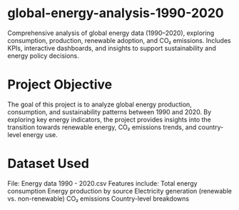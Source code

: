 # global-energy-analysis-1990-2020
Comprehensive analysis of global energy data (1990–2020), exploring consumption, production, renewable adoption, and CO₂ emissions. Includes KPIs, interactive dashboards, and insights to support sustainability and energy policy decisions.
# Project Objective

The goal of this project is to analyze global energy production, consumption, and sustainability patterns between 1990 and 2020. By exploring key energy indicators, the project provides insights into the transition towards renewable energy, CO₂ emissions trends, and country-level energy use.
# Dataset Used
File: Energy data 1990 - 2020.csv
Features include:
Total energy consumption
Energy production by source
Electricity generation (renewable vs. non-renewable)
CO₂ emissions
Country-level breakdowns
